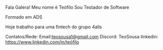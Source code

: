 Fala Galera!
Meu nome é Teófilo
Sou Testador de Software

Formado em ADS

Hoje trabalho para uma fintech do grupo 4alls

Contatos/Rede:
Email:teosousa1@gmail.com
Discord: TeoSousa
linkedin: https://www.linkedin.com/in/teófilo

